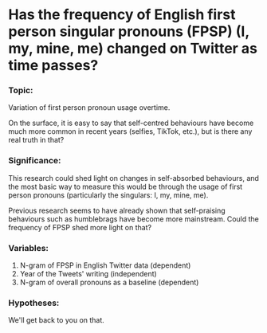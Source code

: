 # Has the frequency of English first person singular pronouns (FPSP) (I, my, mine, me) changed on Twitter as time passes?

### Topic: 

Variation of first person pronoun usage overtime.

On the surface, it is easy to say that self-centred behaviours
have become much more common in recent years (selfies, TikTok, etc.),
but is there any real truth in that?

### Significance: 

This research could shed light on changes in self-absorbed behaviours,
and the most basic way to measure this would be through the usage of
first person pronouns (particularly the singulars: I, my, mine, me).

Previous research seems to have already shown that self-praising behaviours such as humblebrags have become more mainstream.
Could the frequency of FPSP shed more light on that?

### Variables:

1. N-gram of FPSP in English Twitter data (dependent)
2. Year of the Tweets' writing (independent)
3. N-gram of overall pronouns as a baseline (dependent)

### Hypotheses:

We'll get back to you on that.
